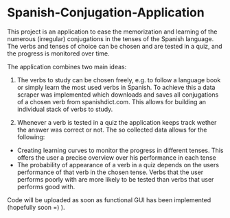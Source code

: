 # Spanish-Conjugation-Application
This project is an application to ease the memorization and learning of the numerous (irregular) conjugations in the tenses of the Spanish language. The verbs and tenses of choice can be chosen and are tested in a quiz, and the progress is monitored over time.

The application combines two main ideas:
1) The verbs to study can be chosen freely, e.g. to follow a language book or simply learn the most used verbs in Spanish. To achieve this a data scraper was implemented which downloads and saves all conjugations of a chosen verb from spanishdict.com. This allows for building an individual stack of verbs to study.

2) Whenever a verb is tested in a quiz the application keeps track wether the answer was correct or not. The so collected data allows for the following:
- Creating learning curves to monitor the progress in different tenses. This offers the user a precise overview over his performance in each tense
- The probability of appearance of a verb in a quiz depends on the users performance of that verb in the chosen tense. Verbs that the user performs poorly with are more likely to be tested than verbs that user performs good with.

Code will be uploaded as soon as functional GUI has been implemented (hopefully soon =) ).
